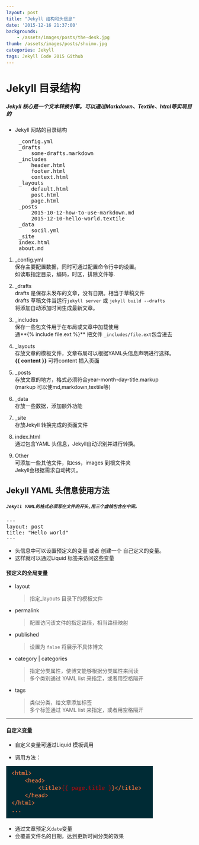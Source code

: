 ```yaml
---
layout: post
title: "Jekyll 结构和头信息"
date: '2015-12-16 21:37:00'
backgrounds:
    - /assets/images/posts/the-desk.jpg
thumb: /assets/images/posts/shuimo.jpg
categories: Jekyll
tags: Jekyll Code 2015 Github 
---
```


# Jekyll 目录结构

##### **Jekyll 核心是一个文本转换引擎。可以通过Markdown、Textile、html等实现目的**

- Jekyll 网站的目录结构

<pre>
	_config.yml
	_drafts
		some-drafts.markdown
	_includes
		header.html
		footer.html
		context.html
	_layouts
		default.html
		post.html
		page.html
	_posts
		2015-10-12-how-to-use-markdown.md
		2015-12-10-hello-world.textile
	_data
		socil.yml
	_site
	index.html
	about.md
</pre>

1. _config.yml  
	 保存主要配置数据，同时可通过配置命令行中的设置。  
	 如读取指定目录，编码，时区，排除文件等.

2. _drafts  
	 drafts 是保存未发布的文章，没有日期。相当于草稿文件  
	 drafts 草稿文件当运行`jekyll server` 或 `jekyll build --drafts`  
		将添加自动添加时间生成最新文章。

3. _includes  
	 保存一些包文件用于在布局或文章中加载使用  
	 通**&#123;% include file.ext %}** 把文件 `_includes/file.ext`包含进去

4. _layouts  
	 存放文章的模板文件，文章布局可以根据YAML头信息声明进行选择。  
	 **&#123;{ content }}** 可将content 插入页面

5. _posts  
	 存放文章的地方，格式必须符合year-month-day-title.markup  
	 (markup 可以使md,markdown,textile等)
	
6. _data  
	 存放一些数据，添加额外功能

7. _site  
	 存放Jekyll 转换完成的页面文件

8. index.html  
	 通过包含YAML 头信息，Jekyll自动识别并进行转换。

9. Other  
	 可添加一些其他文件，如css，images 到根文件夹  
	 Jekyll会根据需求自动拷贝。

## Jekyll YAML 头信息使用方法


##### **`Jekyll YAML的格式必须写在文件的开头,用三个虚线包含在中间。`**


<pre>
---
layout: post
title: "Hello world"
---
</pre>

- 头信息中可以设置预定义的变量 或者 创建一个 自己定义的变量。
- 这样就可以通过Liquid 标签来访问这些变量


#### 预定义的全局变量

- layout   
	> 指定_layouts 目录下的模板文件

- permalink   
	> 配置访问该文件的指定路径，相当路径映射

- published  
	> 设置为 `false` 将展示不具体博文

- category | categories  
	> 指定分类属性，使博文能够根据分类属性来阅读  
	> 多个类别通过 YAML list 来指定，或者用空格隔开

- tags  
	> 类似分类，给文章添加标签  
	> 多个标签通过 YAML list 来指定，或者用空格隔开

----

#### **自定义变量**

- 自定义变量可通过Liquid 模板调用

- 调用方法：

![Yaml head example](/assets/images/article/Yaml_head_example.png)

- 通过文章预定义`date`变量
- 会覆盖文件名的日期，达到更新时间分类的效果


